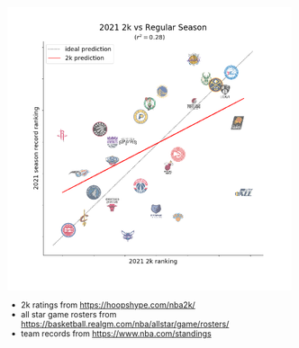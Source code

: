 ![2021 2k ranking vs actual ranking](plots/rank2k_vs_rankseason_2021.png)

+ 2k ratings from https://hoopshype.com/nba2k/
+ all star game rosters from https://basketball.realgm.com/nba/allstar/game/rosters/
+ team records from https://www.nba.com/standings
